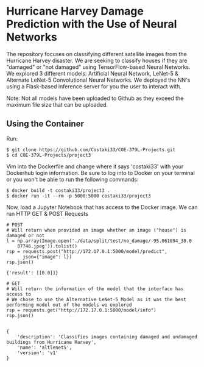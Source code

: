 # Hurricane Harvey Damage Prediction with the Use of Neural Networks 

The repository focuses on classifying different satellite images from the Hurricane Harvey disaster. We are seeking to classify houses if they are "damaged" or "not damaged" using TensorFlow-based Neural Networks. We explored 3 different models: Artificial Neural Network, LeNet-5 & Alternate LeNet-5 Convolutional Neural Networks. We deployed the NN's using a Flask-based inference server for you the user to interact with. 

Note: Not all models have been uploaded to Github as they exceed the maximum file size that can be uploaded. 

## Using the Container 
Run: 
```
$ git clone https://github.com/Costaki33/COE-379L-Projects.git
$ cd COE-379L-Projects/project3
```
Vim into the Dockerfile and change where it says 'costaki33' with your Dockerhub login information. Be sure to log into to Docker on your terminal or you won't be able to run the following commands: 
```
$ docker build -t costaki33/project3 .
$ docker run -it --rm -p 5000:5000 costaki33/project3
```
Now, load a Jupyter Notebook that has access to the Docker image. We can run HTTP GET & POST Requests
```
# POST
# Will return when provided an image whether an image ("house") is damaged or not 
l = np.array(Image.open('./data/split/test/no_damage/-95.061894_30.0
    07746.jpeg')).tolist()
rsp = requests.post("http://172.17.0.1:5000/model/predict",
      json={"image": l})
rsp.json()

{'result': [[0.0]]}
```
```
# GET
# Will return the information of the model that the interface has access to
# We chose to use the Alternative LeNet-5 Model as it was the best performing model out of the models we explored
rsp = requests.get("http://172.17.0.1:5000/model/info")
rsp.json()


{
    'description': 'Classifies images containing damaged and undamaged buildings from Hurricane Harvey',
    'name': 'altlenet5',
    'version': 'v1'
}
```
